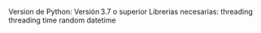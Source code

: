 Version de Python:
Versión 3.7 o superior 
Librerias necesarias:
threading
threading 
time
random
datetime
